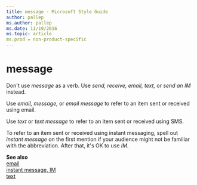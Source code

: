 ```yaml
---
title: message - Microsoft Style Guide
author: pallep
ms.author: pallep
ms.date: 11/19/2016
ms.topic: article
ms.prod = non-product-specific
---
```


# message

Don't use *message* as a verb. Use *send, receive, email, text,* or *send an* *IM* instead.

Use *email,* *message,* or *email message* to refer to an item sent or received using email. 

Use *text* or *text message* to refer to an item sent or received using SMS. 

To refer to an item sent or received using instant messaging, spell out *instant message* on the first mention if your audience might not be familiar with the abbreviation. After that, it's OK to use *IM.*

**See also**   
[email](/style-guide/a-z-word-list-term-collections/e/email)  
[instant message, IM](/style-guide/a-z-word-list-term-collections/i/instant-message-im)  
[text](/style-guide/a-z-word-list-term-collections/t/text-text-message)
